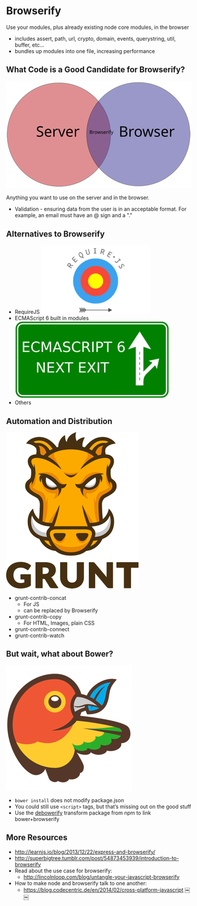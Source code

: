 # Browserify

Use your modules, plus already existing node core modules, in the browser

* includes assert, path, url, crypto, domain, events, querystring, util, buffer, etc&hellip;
* bundles up modules into one file, increasing performance

## What Code is a Good Candidate for Browserify?

<img src="images/browserify.svg" onerror="this.src=browserify.png">

Anything you want to use on the server and in the browser.

* Validation - ensuring data from the user is in an acceptable format. For example, an email must have an @ sign and a "."

## Alternatives to Browserify

* RequireJS ![RequireJS](images/requirejs.png)
* ECMAScript 6 built in modules ![ES6](images/es6.png)
* Others

## Automation and Distribution

![Grunt](images/grunt.png)

* grunt-contrib-concat
  * For JS
  * can be replaced by Browserify
* grunt-contrib-copy
  * For HTML, Images, plain CSS
* grunt-contrib-connect
* grunt-contrib-watch

##  But wait, what about Bower?

![Bower](images/bower.png)

* `bower install` does not modify package.json
* You could still use `<script>` tags, but that’s missing out on the good stuff
* Use the [debowerify](https://github.com/eugeneware/debowerify) transform package from npm to link bower+browserify

## More Resources

*  http://learnjs.io/blog/2013/12/22/express-and-browserify/
* http://superbigtree.tumblr.com/post/54873453939/introduction-to-browserify
* Read about the use case for browserify:
  * http://lincolnloop.com/blog/untangle-your-javascript-browserify
* How to make node and browserify talk to one another:
  * https://blog.codecentric.de/en/2014/02/cross-platform-javascript
￼￼

